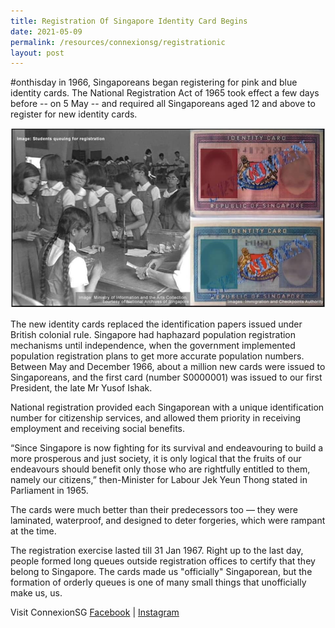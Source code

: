 ```yaml
---
title: Registration Of Singapore Identity Card Begins
date: 2021-05-09
permalink: /resources/connexionsg/registrationic
layout: post
---
```

#onthisday in 1966, Singaporeans began registering for pink and blue identity cards. The National Registration Act of 1965 took effect a few days before -- on 5 May -- and required all Singaporeans aged 12 and above to register for new identity cards.

![Alt text for image on Isomer site](/images/onthisday_nric_reg.jpg)

The new identity cards replaced the identification papers issued under British colonial rule. Singapore had haphazard population registration mechanisms until independence, when the government implemented population registration plans to get more accurate population numbers. Between May and December 1966, about a million new cards were issued to Singaporeans, and the first card (number S0000001) was issued to our first President, the late Mr Yusof Ishak.

National registration provided each Singaporean with a unique identification number for citizenship services, and allowed them priority in receiving employment and receiving social benefits.

“Since Singapore is now fighting for its survival and endeavouring to build a more prosperous and just society, it is only logical that the fruits of our endeavours should benefit only those who are rightfully entitled to them, namely our citizens,” then-Minister for Labour Jek Yeun Thong stated in Parliament in 1965.

The cards were much better than their predecessors too — they were laminated, waterproof, and designed to deter forgeries, which were rampant at the time.

The registration exercise lasted till 31 Jan 1967. Right up to the last day, people formed long queues outside registration offices to certify that they belong to Singapore. The cards made us "officially" Singaporean, but the formation of orderly queues is one of many small things that unofficially make us, us.

Visit ConnexionSG [Facebook](https://www.facebook.com/ConnexionSG) | [Instagram](https://www.instagram.com/connexionsg/)